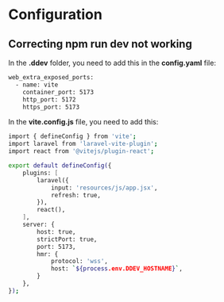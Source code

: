 # Configuration

## **Correcting npm run dev not working**

In the **.ddev** folder, you need to add this in the **config.yaml** file:
```sh
web_extra_exposed_ports:
  - name: vite
    container_port: 5173
    http_port: 5172
    https_port: 5173
```

In the **vite.config.js** file, you need to add this:
```sh
import { defineConfig } from 'vite';
import laravel from 'laravel-vite-plugin';
import react from '@vitejs/plugin-react';

export default defineConfig({
    plugins: [
        laravel({
            input: 'resources/js/app.jsx',
            refresh: true,
        }),
        react(),
    ],
    server: {
        host: true,
        strictPort: true,
        port: 5173,
        hmr: {
            protocol: 'wss',
            host: `${process.env.DDEV_HOSTNAME}`,
        }
    },
});
```
